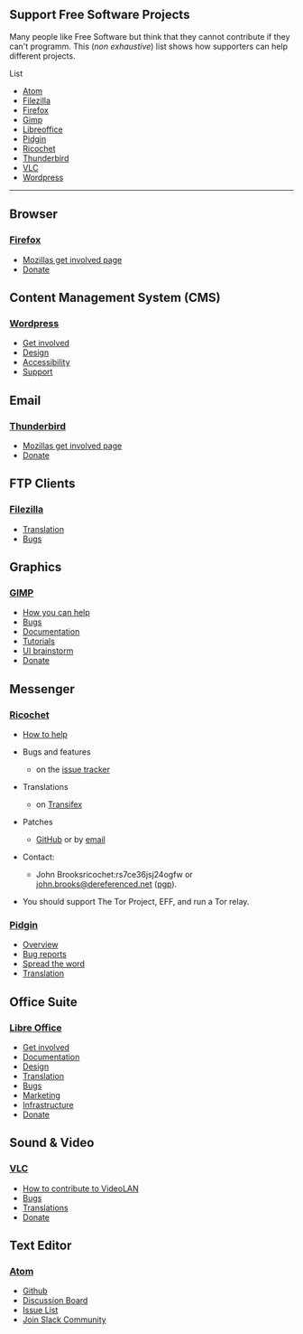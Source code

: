 ## Support Free Software Projects  

Many people like Free Software but think that they cannot contribute if they can't programm. This (*non exhaustive*) list shows how supporters can help different projects. 

List

* [Atom](#Atom)
* [Filezilla](#Filezilla)
* [Firefox](#Firefox)
* [Gimp](#Gimp)
* [Libreoffice](#LibreOffice)
* [Pidgin](#Pidgin)
* [Ricochet](#Ricochet)
* [Thunderbird](#Thunderbird)
* [VLC](#Vlc)
* [Wordpress](#Wordpress)

---

## Browser

### <a name="Firefox">[Firefox](https://www.mozilla.org/en-US/firefox/products/?icn=tabz)</a>

* [Mozillas get involved page](https://support.mozilla.org/en-US/get-involved)
* [Donate](https://donate.mozilla.org/en-US/?presets=100,50,25,15&amount=50&ref=EOYFR2015&utm_campaign=EOYFR2015&utm_source=mozilla.org&utm_medium=referral&utm_content=mozillaorg_tabzillaTXT&currency=usd&icn=tabz)

## Content Management System (CMS)

### <a name="Wordpress">[Wordpress](https://wordpress.org/)</a>
* [Get involved](https://make.wordpress.org/)
* [Design](https://make.wordpress.org/design)
* [Accessibility](https://make.wordpress.org/accessibility/)
* [Support](https://make.wordpress.org/support/)

## Email

### <a name="Thunderbird">[Thunderbird](https://www.mozilla.org/en-US/thunderbird/?icn=tabz)</a>
* [Mozillas get involved page](https://support.mozilla.org/en-US/get-involved)
* [Donate](https://donate.mozilla.org/en-US/?presets=100,50,25,15&amount=50&ref=EOYFR2015&utm_campaign=EOYFR2015&utm_source=mozilla.org&utm_medium=referral&utm_content=mozillaorg_tabzillaTXT&currency=usd&icn=tabz)

## FTP Clients

### <a name="Filezilla">[Filezilla](https://filezilla-project.org/)</a>

* [Translation](https://filezilla-project.org/translations.php)
* [Bugs](https://trac.filezilla-project.org/)

## Graphics

### <a name="Gimp">[GIMP](https://www.gimp.org/)</a>

* [How you can help](https://www.gimp.org/develop/)
* [Bugs](https://www.gimp.org/bugs/)
* [Documentation](https://www.gimp.org/docs/)
* [Tutorials](https://www.gimp.org/tutorials/)
* [UI brainstorm](https://gimp-brainstorm.blogspot.de/)
* [Donate](https://www.gimp.org/donating/)

## Messenger

### <a name="Ricochet">[Ricochet](https://ricochet.im/)</a>

* [How to help](https://ricochet.im/#how-to-help:6083a88ee3411b0d17ce02d738f69d47)

* Bugs and features
  * on the [issue tracker](https://github.com/ricochet-im/ricochet/issues)
* Translations
  * on [Transifex](https://www.transifex.com/projects/p/ricochet/) 
* Patches     
  * [GitHub](https://github.com/ricochet-im/ricochet) or by [email](john.brooks@dereferenced.net)
* Contact:    
  * John Brooksricochet:rs7ce36jsj24ogfw or john.brooks@dereferenced.net ([pgp](https://ricochet.im/john-brooks.asc)).
* You should support The Tor Project, EFF, and run a Tor relay.
  
### <a name="Pidgin">[Pidgin](https://pidgin.im/)</a>

* [Overview](https://developer.pidgin.im/)
* [Bug reports](https://developer.pidgin.im/wiki/TipsForBugReports)
* [Spread the word](https://developer.pidgin.im/wiki/SpreadPidginAvatars)
* [Translation](https://developer.pidgin.im/wiki/TipsForTranslators)

## Office Suite

### <a name="LibreOffice">[Libre Office](https://www.libreoffice.org/)</a>

* [Get involved](https://www.libreoffice.org/community/get-involved/)
* [Documentation](https://www.libreoffice.org/community/get-involved/#docs)
* [Design](https://wiki.documentfoundation.org/Design)
* [Translation](https://www.libreoffice.org/community/localization/)
* [Bugs](https://www.libreoffice.org/community/get-involved/#qa)
* [Marketing](https://www.libreoffice.org/community/get-involved/#marketing)
* [Infrastructure](https://www.libreoffice.org/community/infrastructure/)
* [Donate](https://www.libreoffice.org/donate/)

## Sound & Video

### <a name="Vlc">[VLC](https://www.videolan.org/vlc/)</a>

* [How to contribute to VideoLAN](https://www.videolan.org/contribute.html)
* [Bugs](https://trac.videolan.org/vlc)
* [Translations](https://www.videolan.org/developers/i18n/transifex-howto.html)
* [Donate](https://www.videolan.org/contribute.html#money)

## Text Editor
### <a name="Atom">[Atom](https://atom.io/)</a>

* [Github](https://github.com/atom/atom)
* [Discussion Board](https://github.com/atom/atom)
* [Issue List](https://github.com/atom/atom/issues)
* [Join Slack Community](http://atom-slack.herokuapp.com/)
